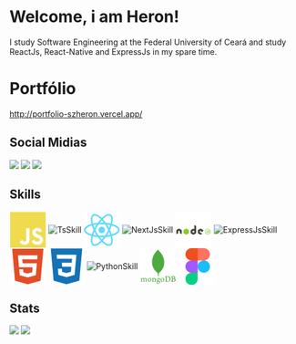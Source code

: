 # Welcome, i am Heron!
I study Software Engineering at the Federal University of Ceará and study ReactJs, React-Native and ExpressJs in my spare time.

# Portfólio
http://portfolio-szheron.vercel.app/

## Social Midias
<a href="https://www.linkedin.com/in/heronrodrigues/">
<img src="https://img.shields.io/badge/LinkedIn-0077B5?style=for-the-badge&logo=linkedin&logoColor=white" target="_blank"></a>
<a href="https://www.instagram.com/szheron/">
<img src="https://img.shields.io/badge/Instagram-E4405F?style=for-the-badge&logo=instagram&logoColor=white" target="_blank"></a>
<a href="mailto: contatoheron.dev@gmail.com">
<img src="https://img.shields.io/badge/Gmail-D14836?style=for-the-badge&logo=gmail&logoColor=white" target="_blank"></a>

## Skills
<div>
  <img align="center" alt="JsSkill" height="64" width="64" src="https://raw.githubusercontent.com/devicons/devicon/master/icons/javascript/javascript-plain.svg"/>
  <img align="center" alt="TsSkill" height="64" width="64" src="https://cdn.jsdelivr.net/gh/devicons/devicon/icons/typescript/typescript-plain.svg"/>
  <img align="center" alt="ReactSkill" height="64" width="64" src="https://raw.githubusercontent.com/devicons/devicon/master/icons/react/react-original.svg"/>
  <img align="center" alt="NextJsSkill" height="64" width="64" src="https://cdn.jsdelivr.net/gh/devicons/devicon/icons/nextjs/nextjs-original.svg"/>
  <img align="center" alt="NodeJsSkill" height="64" width="64" src="https://raw.githubusercontent.com/devicons/devicon/master/icons/nodejs/nodejs-original-wordmark.svg"/>
  <img align="center" alt="ExpressJsSkill" height="64" width="64"src="https://images.tute.io/tute/topic/express-js.png"/>
  <img align="center" alt="HTMLSkill" height="64" width="64" src="https://raw.githubusercontent.com/devicons/devicon/master/icons/html5/html5-plain.svg"/>
  <img align="center" alt="CSSSkill" height="64" width="64" src="https://raw.githubusercontent.com/devicons/devicon/master/icons/css3/css3-plain.svg"/>
  <img align="center" alt="PythonSkill" height="64" width="64" src="https://cdn.jsdelivr.net/gh/devicons/devicon/icons/python/python-original.svg"/>
  <img align="center" alt="MongoDBSkill" height="64" width="64" src="https://raw.githubusercontent.com/devicons/devicon/master/icons/mongodb/mongodb-plain-wordmark.svg"/>
  <img align="center" alt="FigmanSkill" height="64" width="64" src="https://raw.githubusercontent.com/devicons/devicon/master/icons/figma/figma-original.svg"/>
</div>

## Stats
<div>
  <img height="180em" src="https://github-readme-stats.vercel.app/api?username=szHeron&show_icons=true&theme=radical&include_all_commits=true&count_private=true"/>
  <img height="180em" src="https://github-readme-stats.vercel.app/api/top-langs/?username=szHeron&layout=compact&langs_count=16&theme=radical"/>
</div>
